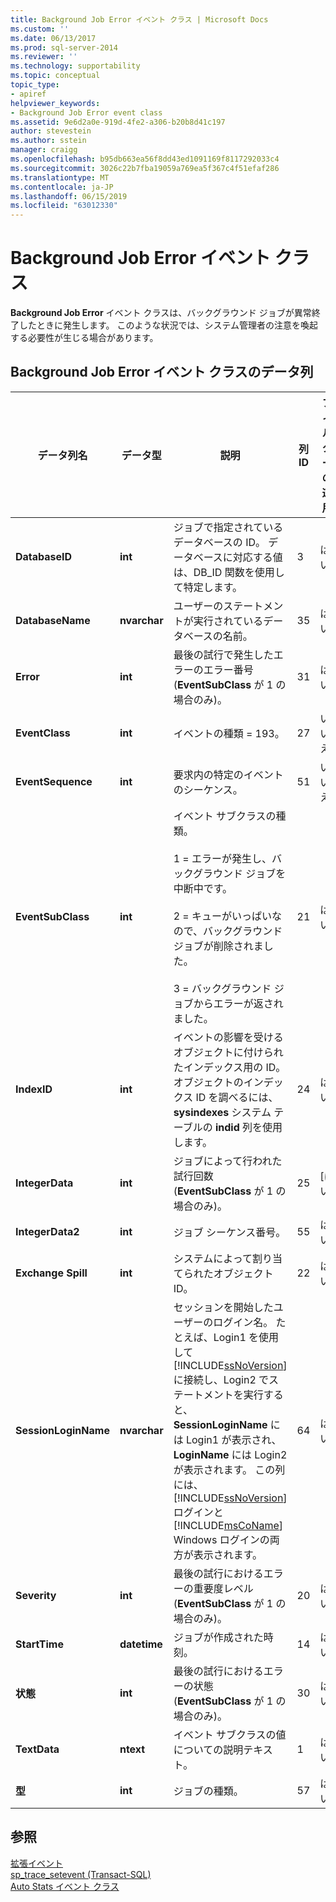 ```yaml
---
title: Background Job Error イベント クラス | Microsoft Docs
ms.custom: ''
ms.date: 06/13/2017
ms.prod: sql-server-2014
ms.reviewer: ''
ms.technology: supportability
ms.topic: conceptual
topic_type:
- apiref
helpviewer_keywords:
- Background Job Error event class
ms.assetid: 9e6d2a0e-919d-4fe2-a306-b20b8d41c197
author: stevestein
ms.author: sstein
manager: craigg
ms.openlocfilehash: b95db663ea56f8dd43ed1091169f8117292033c4
ms.sourcegitcommit: 3026c22b7fba19059a769ea5f367c4f51efaf286
ms.translationtype: MT
ms.contentlocale: ja-JP
ms.lasthandoff: 06/15/2019
ms.locfileid: "63012330"
---
```

# <a name="background-job-error-event-class"></a>Background Job Error イベント クラス
  **Background Job Error** イベント クラスは、バックグラウンド ジョブが異常終了したときに発生します。 このような状況では、システム管理者の注意を喚起する必要性が生じる場合があります。  
  
## <a name="background-job-error-event-class-data-columns"></a>Background Job Error イベント クラスのデータ列  
  
|データ列名|データ型|説明|列 ID|フィルターの適用|  
|----------------------|---------------|-----------------|---------------|----------------|  
|**DatabaseID**|**int**|ジョブで指定されているデータベースの ID。 データベースに対応する値は、DB_ID 関数を使用して特定します。|3|はい|  
|**DatabaseName**|**nvarchar**|ユーザーのステートメントが実行されているデータベースの名前。|35|はい|  
|**Error**|**int**|最後の試行で発生したエラーのエラー番号 (**EventSubClass** が 1 の場合のみ)。|31|はい|  
|**EventClass**|**int**|イベントの種類 = 193。|27|いいえ|  
|**EventSequence**|**int**|要求内の特定のイベントのシーケンス。|51|いいえ|  
|**EventSubClass**|**int**|イベント サブクラスの種類。<br /><br /> 1 = エラーが発生し、バックグラウンド ジョブを中断中です。<br /><br /> 2 = キューがいっぱいなので、バックグラウンド ジョブが削除されました。<br /><br /> 3 = バックグラウンド ジョブからエラーが返されました。|21|はい|  
|**IndexID**|**int**|イベントの影響を受けるオブジェクトに付けられたインデックス用の ID。 オブジェクトのインデックス ID を調べるには、 **sysindexes** システム テーブルの **indid** 列を使用します。|24|はい|  
|**IntegerData**|**int**|ジョブによって行われた試行回数 (**EventSubClass** が 1 の場合のみ)。|25|[はい]|  
|**IntegerData2**|**int**|ジョブ シーケンス番号。|55|はい|  
|**Exchange Spill**|**int**|システムによって割り当てられたオブジェクト ID。|22|はい|  
|**SessionLoginName**|**nvarchar**|セッションを開始したユーザーのログイン名。 たとえば、Login1 を使用して [!INCLUDE[ssNoVersion](../../includes/ssnoversion-md.md)] に接続し、Login2 でステートメントを実行すると、 **SessionLoginName** には Login1 が表示され、 **LoginName** には Login2 が表示されます。 この列には、 [!INCLUDE[ssNoVersion](../../includes/ssnoversion-md.md)] ログインと [!INCLUDE[msCoName](../../includes/msconame-md.md)] Windows ログインの両方が表示されます。|64|はい|  
|**Severity**|**int**|最後の試行におけるエラーの重要度レベル (**EventSubClass** が 1 の場合のみ)。|20|はい|  
|**StartTime**|**datetime**|ジョブが作成された時刻。|14|はい|  
|**状態**|**int**|最後の試行におけるエラーの状態 (**EventSubClass** が 1 の場合のみ)。|30|はい|  
|**TextData**|**ntext**|イベント サブクラスの値についての説明テキスト。|1|はい|  
|**型**|**int**|ジョブの種類。|57|はい|  
  
## <a name="see-also"></a>参照  
 [拡張イベント](../extended-events/extended-events.md)   
 [sp_trace_setevent &#40;Transact-SQL&#41;](/sql/relational-databases/system-stored-procedures/sp-trace-setevent-transact-sql)   
 [Auto Stats イベント クラス](auto-stats-event-class.md)  
  
  
